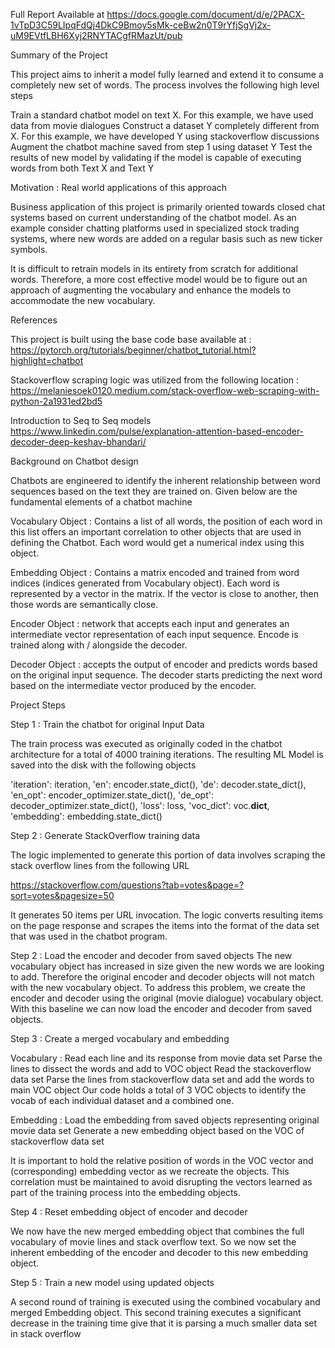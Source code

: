 Full Report Available at https://docs.google.com/document/d/e/2PACX-1vTpD3C59LIpqFdQj4DkC9Bmoy5sMk-ceBw2n0T9rYfjSgVj2x-uM9EVtfLBH6Xyj2RNYTACgfRMazUt/pub

Summary of the Project

This project aims to inherit a model fully learned and extend it to consume a completely new set of words. The process involves the following high level steps

Train a standard chatbot model on text X. For this example, we have used data from movie dialogues
Construct a dataset Y completely different from X. For this example, we have developed Y using stackoverflow discussions
Augment the chatbot machine saved from step 1 using dataset Y
Test the results of new model by validating if the model is capable of executing words from both Text X and Text Y

Motivation : Real world applications of this approach

Business application of this project is primarily oriented towards closed chat systems based on current understanding of the chatbot model. As an example consider chatting platforms used in specialized stock trading systems, where new words are added on a regular basis such as new ticker symbols. 

It is difficult to retrain models in its entirety from scratch for additional words. Therefore, a more cost effective model would be to figure out an approach of augmenting the vocabulary and enhance the models to accommodate the new vocabulary. 

References

This project is built using the base code base available at : 
https://pytorch.org/tutorials/beginner/chatbot_tutorial.html?highlight=chatbot 

Stackoverflow scraping logic was utilized from the following location : 
https://melaniesoek0120.medium.com/stack-overflow-web-scraping-with-python-2a1931ed2bd5 

Introduction to Seq to Seq models
https://www.linkedin.com/pulse/explanation-attention-based-encoder-decoder-deep-keshav-bhandari/ 

Background on Chatbot design

Chatbots are engineered to identify the inherent relationship between word sequences based on the text they are trained on. Given below are the fundamental elements of a chatbot machine

Vocabulary Object : Contains a list of all words, the position of each word in this list offers an important correlation to other objects that are used in defining the Chatbot. Each word would get a numerical index using this object.

Embedding Object : Contains a matrix encoded and trained from word indices (indices generated from Vocabulary object). Each word is represented by a vector in the matrix. If the vector is close to another, then those words are semantically close.

Encoder Object : network that accepts each input and generates an intermediate vector representation of each input sequence. Encode is trained along with / alongside the decoder.

Decoder Object : accepts the output of encoder and predicts words based on the original input sequence. The decoder starts predicting the next word based on the intermediate vector produced by the encoder.

Project Steps

Step 1 : Train the chatbot for original Input Data

The train process was executed as originally coded in the chatbot architecture for a total of 4000 training iterations. The resulting ML Model is saved into the disk with the following objects

'iteration': iteration,
'en': encoder.state_dict(),
'de': decoder.state_dict(),
'en_opt': encoder_optimizer.state_dict(),
'de_opt': decoder_optimizer.state_dict(),
'loss': loss,
'voc_dict': voc.__dict__,
'embedding': embedding.state_dict()

Step 2 : Generate StackOverflow training data

The logic implemented to generate this portion of data involves scraping the stack overflow lines from the following URL

https://stackoverflow.com/questions?tab=votes&page=?sort=votes&pagesize=50

It generates 50 items per URL invocation. The logic converts resulting items on the page response and scrapes the items into the format of the data set that was used in the chatbot program.

Step 2 : Load the encoder and decoder from saved objects
The new vocabulary object has increased in size given the new words we are looking to add. Therefore the original encoder and decoder objects will not match with the new vocabulary object. To address this problem, we create the encoder and decoder using the original (movie dialogue) vocabulary object. With this baseline we can now load the encoder and decoder from saved objects.



Step 3 : Create a merged vocabulary and embedding

Vocabulary : 
Read each line and its response from movie data set
Parse the lines to dissect the words and add to VOC object 
Read the stackoverflow data set 
Parse the lines from stackoverflow data set and add the words to main VOC object
Our code holds a total of 3 VOC objects to identify the vocab of each individual dataset and a combined one.

Embedding : 
Load the embedding from saved objects representing original movie data set
Generate a new embedding object based on the VOC of stackoverflow data set 

It is important to hold the relative position of words in the VOC vector and (corresponding) embedding vector as we recreate the objects. This correlation must be maintained to avoid disrupting the vectors learned as part of the training process into the embedding objects. 

Step 4 : Reset embedding object of encoder and decoder 

We now have the new merged embedding object that combines the full vocabulary of movie lines and stack overflow text. So we now set the inherent embedding of the  encoder and decoder to this new embedding object.

Step 5 : Train a new model using updated objects

A second round of training is executed using the combined vocabulary and merged Embedding object. This second training executes a significant decrease in the training time give that it is parsing a much smaller data set in stack overflow
